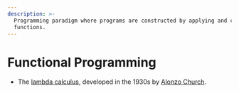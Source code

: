 ```yaml
---
description: >-
  Programming paradigm where programs are constructed by applying and composing
  functions.
---
```


# Functional Programming

* The [lambda calculus](https://en.wikipedia.org/wiki/Lambda_calculus), developed in the 1930s by [Alonzo Church](https://en.wikipedia.org/wiki/Alonzo_Church).



